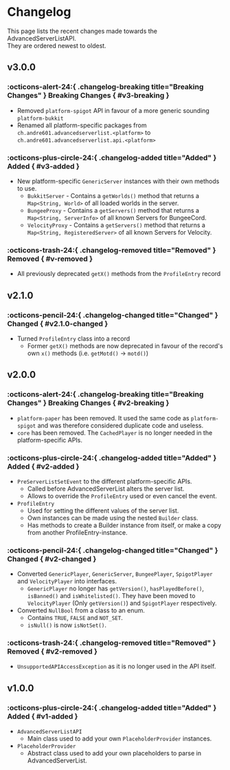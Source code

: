 # Changelog

This page lists the recent changes made towards the AdvancedServerListAPI.  
They are ordered newest to oldest.

## v3.0.0

### :octicons-alert-24:{ .changelog-breaking title="Breaking Changes" } Breaking Changes { #v3-breaking }

- Removed `platform-spigot` API in favour of a more generic sounding `platform-bukkit`
- Renamed all platform-specific packages from `ch.andre601.advancedserverlist.<platform>` to `ch.andre601.advancedserverlist.api.<platform>`

### :octicons-plus-circle-24:{ .changelog-added title="Added" } Added { #v3-added }

- New platform-specific `GenericServer` instances with their own methods to use.
    - `BukkitServer` - Contains a `getWorlds()` method that returns a `Map<String, World>` of all loaded worlds in the server.
    - `BungeeProxy` - Contains a `getServers()` method that returns a `Map<String, ServerInfo>` of all known Servers for BungeeCord.
    - `VelocityProxy` - Contains a `getServers()` method that returns a `Map<String, RegisteredServer>` of all known Servers for Velocity.

### :octicons-trash-24:{ .changelog-removed title="Removed" } Removed { #v-removed }

- All previously deprecated `getX()` methods from the `ProfileEntry` record

## v2.1.0

### :octicons-pencil-24:{ .changelog-changed title="Changed" } Changed { #v2.1.0-changed }

- Turned `ProfileEntry` class into a record
    - Former `getX()` methods are now deprecated in favour of the record's own `x()` methods (i.e. `getMotd()` -> `motd()`)

## v2.0.0

### :octicons-alert-24:{ .changelog-breaking title="Breaking Changes" } Breaking Changes { #v2-breaking }

- `platform-paper` has been removed. It used the same code as `platform-spigot` and was therefore considered duplicate code and useless.
- `core` has been removed. The `CachedPlayer` is no longer needed in the platform-specific APIs.

### :octicons-plus-circle-24:{ .changelog-added title="Added" } Added { #v2-added }

- `PreServerListSetEvent` to the different platform-specific APIs.
    - Called before AdvancedServerList alters the server list.
    - Allows to override the `ProfileEntry` used or even cancel the event.
- `ProfileEntry`
  - Used for setting the different values of the server list.
  - Own instances can be made using the nested `Builder` class.
  - Has methods to create a Builder instance from itself, or make a copy from another ProfileEntry-instance.

### :octicons-pencil-24:{ .changelog-changed title="Changed" } Changed { #v2-changed }

- Converted `GenericPlayer`, `GenericServer`, `BungeePlayer`, `SpigotPlayer` and `VelocityPlayer` into interfaces.
    - `GenericPlayer` no longer has `getVersion()`, `hasPlayedBefore()`, `isBanned()` and `isWhitelisted()`. They have been moved to `VelocityPlayer` (Only `getVersion()`) and `SpigotPlayer` respectively.
- Converted `NullBool` from a class to an enum.
    - Contains `TRUE`, `FALSE` and `NOT_SET`.
    - `isNull()` is now `isNotSet()`.

### :octicons-trash-24:{ .changelog-removed title="Removed" } Removed { #v2-removed }

- `UnsupportedAPIAccessException` as it is no longer used in the API itself.

## v1.0.0

### :octicons-plus-circle-24:{ .changelog-added title="Added" } Added { #v1-added }

- `AdvancedServerListAPI`
    - Main class used to add your own `PlaceholderProvider` instances.
- `PlaceholderProvider`
    - Abstract class used to add your own placeholders to parse in AdvancedServerList.

<!--

Templates for changelog

### :octicons-alert-24:{ .changelog-breaking title="Breaking Changes" } Breaking Changes { #v-breaking }
### :octicons-plus-circle-24:{ .changelog-added title="Added" } Added { #v-added }
### :octicons-pencil-24:{ .changelog-changed title="Changed" } Changed { #v-changed }
### :octicons-trash-24:{ .changelog-removed title="Removed" } Removed { #v-removed }

-->
